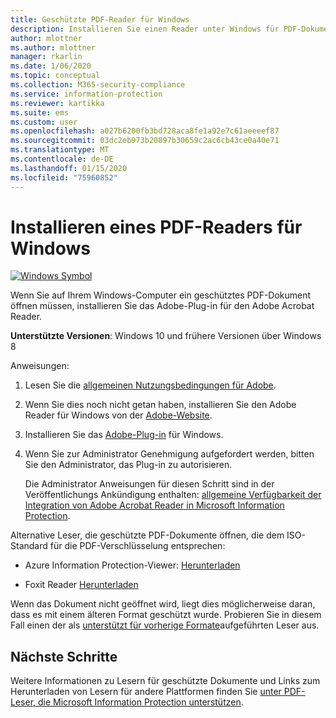 ```yaml
---
title: Geschützte PDF-Reader für Windows
description: Installieren Sie einen Reader unter Windows für PDF-Dokumente, die für Klassifizierung und Schutz bezeichnet werden.
author: mlottner
ms.author: mlottner
manager: rkarlin
ms.date: 1/06/2020
ms.topic: conceptual
ms.collection: M365-security-compliance
ms.service: information-protection
ms.reviewer: kartikka
ms.suite: ems
ms.custom: user
ms.openlocfilehash: a027b6200fb3bd728aca8fe1a92e7c61aeeeef87
ms.sourcegitcommit: 03dc2eb973b20897b30659c2ac6cb43ce0a40e71
ms.translationtype: MT
ms.contentlocale: de-DE
ms.lasthandoff: 01/15/2020
ms.locfileid: "75960852"
---
```

# <a name="install-a-pdf-reader-for-windows"></a>Installieren eines PDF-Readers für Windows

[![Windows Symbol](../media/develop/windows-icon.png)](https://go.microsoft.com/fwlink/?linkid=2050049)

Wenn Sie auf Ihrem Windows-Computer ein geschütztes PDF-Dokument öffnen müssen, installieren Sie das Adobe-Plug-in für den Adobe Acrobat Reader.

**Unterstützte Versionen**: Windows 10 und frühere Versionen über Windows 8

Anweisungen: 

1. Lesen Sie die [allgemeinen Nutzungsbedingungen für Adobe](https://www.adobe.com/legal/terms.html).

2. Wenn Sie dies noch nicht getan haben, installieren Sie den Adobe Reader für Windows von der [Adobe-Website](https://www.adobe.com/).

3. Installieren Sie das [Adobe-Plug-in](https://go.microsoft.com/fwlink/?linkid=2050049) für Windows.

4. Wenn Sie zur Administrator Genehmigung aufgefordert werden, bitten Sie den Administrator, das Plug-in zu autorisieren.
    
    Die Administrator Anweisungen für diesen Schritt sind in der Veröffentlichungs Ankündigung enthalten: [allgemeine Verfügbarkeit der Integration von Adobe Acrobat Reader in Microsoft Information Protection](https://techcommunity.microsoft.com/t5/Azure-Information-Protection/General-Availability-of-Adobe-Acrobat-Reader-integration-with/ba-p/298396).

Alternative Leser, die geschützte PDF-Dokumente öffnen, die dem ISO-Standard für die PDF-Verschlüsselung entsprechen:

- Azure Information Protection-Viewer: [Herunterladen](https://go.microsoft.com/fwlink/?linkid=838993)

- Foxit Reader [Herunterladen](https://www.foxitsoftware.com/pdf-reader/)


Wenn das Dokument nicht geöffnet wird, liegt dies möglicherweise daran, dass es mit einem älteren Format geschützt wurde. Probieren Sie in diesem Fall einen der als [unterstützt für vorherige Formate](protected-pdf-readers.md#support-for-previous-formats)aufgeführten Leser aus.

## <a name="next-steps"></a>Nächste Schritte

Weitere Informationen zu Lesern für geschützte Dokumente und Links zum Herunterladen von Lesern für andere Plattformen finden Sie [unter PDF-Leser, die Microsoft Information Protection unterstützen](protected-pdf-readers.md).

